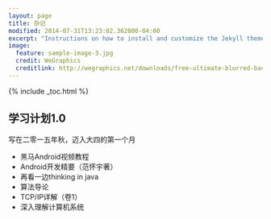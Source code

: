 ```yaml
---
layout: page
title: 杂记
modified: 2014-07-31T13:23:02.362000-04:00
excerpt: "Instructions on how to install and customize the Jekyll theme Minimal Mistakes."
image:
  feature: sample-image-3.jpg
  credit: WeGraphics
  creditlink: http://wegraphics.net/downloads/free-ultimate-blurred-background-pack/
---
```


{% include _toc.html %}



## 学习计划1.0


写在二零一五年秋，迈入大四的第一个月

* 黑马Android视频教程
* Android开发精要（范怀宇著）
* 再看一边thinking in java
* 算法导论
* TCP/IP详解（卷1）
* 深入理解计算机系统 





